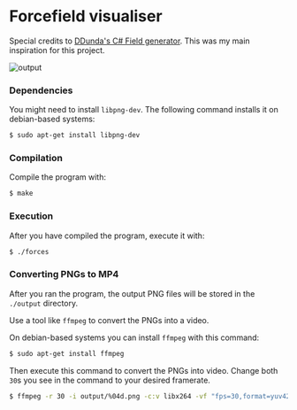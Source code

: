 # Forcefield visualiser

Special credits to [DDunda's C# Field generator](https://github.com/DDunda/Field-generator). This was my main inspiration for this project.

![output](https://user-images.githubusercontent.com/38715718/109413160-527a1380-79ac-11eb-8dc8-35c34320da4b.gif)

### Dependencies

You might need to install `libpng-dev`.
The following command installs it on debian-based systems:

```sh
$ sudo apt-get install libpng-dev
```

### Compilation

Compile the program with:

```sh
$ make
```

### Execution

After you have compiled the program, execute it with:

```sh
$ ./forces
```

### Converting PNGs to MP4

After you ran the program, the output PNG files will be stored in the `./output` directory.

Use a tool like `ffmpeg` to convert the PNGs into a video.

On debian-based systems you can install `ffmpeg` with this command:

```sh
$ sudo apt-get install ffmpeg
```

Then execute this command to convert the PNGs into video. Change both `30`s you see in the command to your desired framerate.

```sh
$ ffmpeg -r 30 -i output/%04d.png -c:v libx264 -vf "fps=30,format=yuv420p" out.mp4
```
